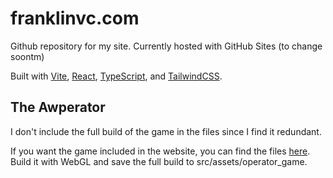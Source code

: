 # franklinvc.com
Github repository for my site. Currently hosted with GitHub Sites (to change soontm)

Built with [Vite](https://vite.dev/), [React](https://react.dev/), [TypeScript](https://www.typescriptlang.org/), and [TailwindCSS](https://tailwindcss.com/).

## The Awperator
I don't include the full build of the game in the files since I find it redundant.

If you want the game included in the website, you can find the files [here](https://github.com/Primqd/WANICGD_Space_Chen). Build it with WebGL and save the full build to src/assets/operator_game.